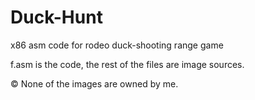 # Duck-Hunt
x86 asm code for rodeo duck-shooting range game

f.asm is the code, the rest of the files are image sources.

© None of the images are owned by me.
